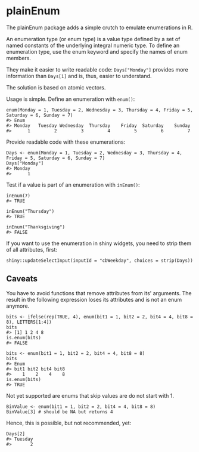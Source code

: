 # plainEnum

The plainEnum package adds a simple crutch to emulate enumerations in R. 

An enumeration type (or enum type) is a value type defined by a set of named constants of the underlying integral numeric type. To define an enumeration type, use the enum keyword and specify the names of enum members.

They make it easier to write readable code: `Days["Monday"]` provides more information than `Days[1]` and is, thus, easier to understand.


The solution is based on atomic vectors.

Usage is simple. Define an enumeration with `enum()`:

```r-lang
enum(Monday = 1, Tuesday = 2, Wednesday = 3, Thursday = 4, Friday = 5, Saturday = 6, Sunday = 7)
#> Enum 
#> Monday   Tuesday Wednesday  Thursday    Friday  Saturday    Sunday 
#>      1         2         3         4         5         6         7 
```

Provide readable code with these enumerations:
```r-lang
Days <- enum(Monday = 1, Tuesday = 2, Wednesday = 3, Thursday = 4, Friday = 5, Saturday = 6, Sunday = 7)
Days["Monday"]
#> Monday 
#>      1
```

Test if a value is part of an enumeration with `inEnum()`:

```r-lang
inEnum(7)
#> TRUE

inEnum("Thursday")
#> TRUE

inEnum("Thanksgiving")
#> FALSE
```

If you want to use the enumeration in shiny widgets, you need to strip them of all attributes, first:
```r-lang
shiny::updateSelectInput(inputId = "cbWeekday", choices = strip(Days))
```

## Caveats

You have to avoid functions that remove attributes from its' arguments. The result in the following expression loses its attributes and is not an enum anymore.

```r-lang
bits <- ifelse(rep(TRUE, 4), enum(bit1 = 1, bit2 = 2, bit4 = 4, bit8 = 8), LETTERS[1:4])
bits
#> [1] 1 2 4 8
is.enum(bits)
#> FALSE

bits <- enum(bit1 = 1, bit2 = 2, bit4 = 4, bit8 = 8)
bits
#> Enum 
#> bit1 bit2 bit4 bit8 
#>    1    2    4    8
is.enum(bits)
#> TRUE
```


Not yet supported are enums that skip values are do not start with 1.
```r-lang
BinValue <- enum(bit1 = 1, bit2 = 2, bit4 = 4, bit8 = 8)
BinValue[3] # should be NA but returns 4
```

Hence, this is possible, but not recommended, yet:
```r-lang
Days[2]
#> Tuesday 
#>       2 
```


